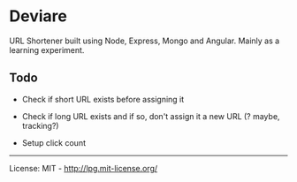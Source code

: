 # Deviare 

URL Shortener built using Node, Express, Mongo and Angular. Mainly as a learning experiment.

## Todo

* Check if short URL exists before assigning it

* Check if long URL exists and if so, don't assign it a new URL (? maybe, tracking?)

* Setup click count

------

License:
MIT - http://lpg.mit-license.org/
